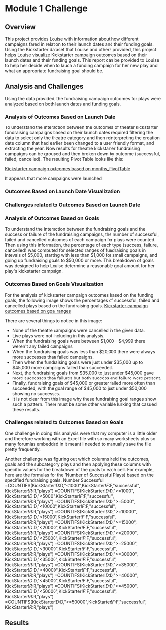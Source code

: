 # Module 1 Challenge

## Overview

This project provides Louise with information about how different campaigns fared in relation to their launch dates and their funding goals. Using the Kickstarter dataset that Louise and others provided, this project helps Louise visualize Kickstarter campaign outcomes based on their launch dates and their funding goals. This report can be provided to Louise to help her decide when to lauch a funding campaign for her new play and what an appropriate fundraising goal should be. 

## Analysis and Challenges
Using the data provided, the fundraising campaign outcomes for plays were analyzed based on both launch dates and funding goals. 

### Analysis of Outcomes Based on Launch Date
To understand the interaction between the outcomes of theater kickstarter fundraising campaigns based on their launch dates required filtering the data to select only the theatre category and then reinterpreting the creation date column that had earlier been changed to a user friendly format, and extracting the year. Now results for theatre kickstarter fundraising campaigns can be grouped and then broken down by outcome (successful, failed, cancelled). The resulting Pivot Table looks like this:

[Kickstarter campaign outcomes based on months_PivotTable](resources/Outcomes_by_launch_month.PNG)

It appears that more campaigns were launched 
### Outcomes Based on Launch Date Visualization

### Challenges related to Outcomes Based on Launch Date




### Analysis of Outcomes Based on Goals
To understand the interaction between the fundraising goals and the success or failure of the fundraising campaigns, the number of successful, failed and cancelled outcomes of each campaign for plays were counted. Then using this information, the percentage of each type (success, failure, cancelled) was computed for selected ranges of fundraising goals in intevals of $5,000, starting with less than $1,000 for small campaigns, and going up fundraising goals to $50,000 or more. This breakdown of goals was designed to help Louise determine a reasonable goal amount for her play's kickstarter campaign. 

### Outcomes Based on Goals Visualization
For the analysis of kickstarter campaign outcomes based on the funding goals, the following image shows the percentages of successful, failed and cancelled plays based on the fundraising goals. 
[Kickstarter campaign outcomes based on goal ranges](resources/Outcomes_vs_Goals.png)

There are several things to notice in this image:

* None of the theatre campaigns were cancelled in the given data.
* Live plays were not including in this analysis.
* When the fundraising goals were between $1,000 - $4,999 there weren't any failed campaigns
* When the fundraising goals was less than $20,000 there were always more successes than failed campaigns. 
* Then when the fundraising goals were just under $35,000 up to $45,000 more campaigns failed than succeeded. 
* Next, the fundraising goals from $35,000 to just under $45,000 gave more successes than failures but both success and failure were present.
* Finally, fundraising goals of $45,000 or greater failed more often than succeeded, with the goal range of $45,000 to just under $50,000 showing no successes.
* It is not clear from this image why these fundraising goal ranges show such a pattern. There must be some other variable lurking that casued these results. 

### Challenges related to Outcomes Based on Goals
One challenge in doing this analysis were that my computer is a little older and therefore working with an Excel file with so many worksheets plus so many forumlas embedded in it meant I needed to manually save the file pretty frequently. 

Another challenge was figuring out which columns held the outcomes, goals and the subcategory plays and then applying these columns with specific values for the breakdown of the goals to each cell. For example, here are the formulas for the 'Number of Successful Plays) based on the specified fundraising goals. 
Number Successful
=COUNTIFS(KickStarter!$D:$D,"<1000",KickStarter!$F:$F,"successful", KickStarter!$R:$R,"plays")
=COUNTIFS(KickStarter!$D:$D,">=1000",  KickStarter!$D:$D,"<5000",KickStarter!$F:$F,"successful", KickStarter!$R:$R,"plays")
=COUNTIFS(KickStarter!$D:$D,">=5000",  KickStarter!$D:$D,"<10000",KickStarter!$F:$F,"successful", KickStarter!$R:$R,"plays")
=COUNTIFS(KickStarter!$D:$D,">=10000",  KickStarter!$D:$D,"<15000",KickStarter!$F:$F,"successful", KickStarter!$R:$R,"plays")
=COUNTIFS(KickStarter!$D:$D,">=15000",  KickStarter!$D:$D,"<20000",KickStarter!$F:$F,"successful", KickStarter!$R:$R,"plays")
=COUNTIFS(KickStarter!$D:$D,">=20000",  KickStarter!$D:$D,"<25000",KickStarter!$F:$F,"successful", KickStarter!$R:$R,"plays")
=COUNTIFS(KickStarter!$D:$D,">=25000",  KickStarter!$D:$D,"<30000",KickStarter!$F:$F,"successful", KickStarter!$R:$R,"plays")
=COUNTIFS(KickStarter!$D:$D,">=30000",  KickStarter!$D:$D,"<35000",KickStarter!$F:$F,"successful", KickStarter!$R:$R,"plays")
=COUNTIFS(KickStarter!$D:$D,">=35000",  KickStarter!$D:$D,"<40000",KickStarter!$F:$F,"successful", KickStarter!$R:$R,"plays")
=COUNTIFS(KickStarter!$D:$D,">=40000",  KickStarter!$D:$D,"<45000",KickStarter!$F:$F,"successful", KickStarter!$R:$R,"plays")
=COUNTIFS(KickStarter!$D:$D,">=45000",  KickStarter!$D:$D,"<50000",KickStarter!$F:$F,"successful", KickStarter!$R:$R,"plays")
=COUNTIFS(KickStarter!$D:$D,">=50000",KickStarter!$F:$F,"successful", KickStarter!$R:$R,"plays")


## Results

